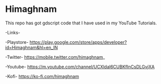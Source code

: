 # Himaghnam
This repo has got gdscript code that I have used in my YouTube Tutorials.

-Links-

-Playstore- https://play.google.com/store/apps/developer?id=Himaghnam&hl=en_IN

-Twitter-   https://mobile.twitter.com/himaghnam_

-Youtube-   https://m.youtube.com/channel/UCXldal6CUBKfInCsDLGvjXA

-Kofi-      https://ko-fi.com/himaghnam
